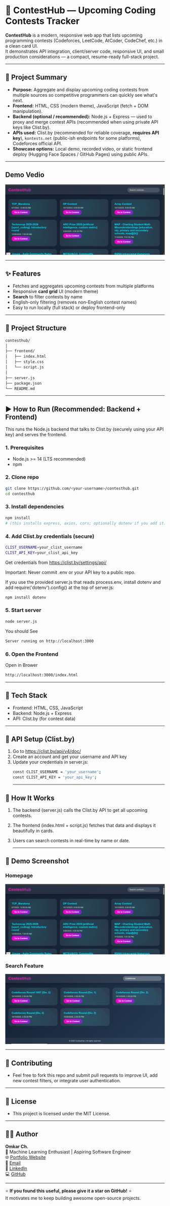 # 🚀 ContestHub — Upcoming Coding Contests Tracker

**ContestHub** is a modern, responsive web app that lists upcoming programming contests (Codeforces, LeetCode, AtCoder, CodeChef, etc.) in a clean card UI.  
It demonstrates API integration, client/server code, responsive UI, and small production considerations — a compact, resume-ready full-stack project.

---

## 🔎 Project Summary

- **Purpose:** Aggregate and display upcoming coding contests from multiple sources so competitive programmers can quickly see what's next.
- **Frontend:** HTML, CSS (modern theme), JavaScript (fetch + DOM manipulation).
- **Backend (optional / recommended):** Node.js + Express — used to proxy and merge contest APIs (recommended when using private API keys like Clist.by).
- **APIs used:** Clist.by (recommended for reliable coverage, **requires API key**), `kontests.net` (public-ish endpoints for some platforms), Codeforces official API.
- **Showcase options:** Local demo, recorded video, or static frontend deploy (Hugging Face Spaces / GitHub Pages) using public APIs.

---
## Demo Vedio
[![Watch Demo](assets/Homepage.png)](https://drive.google.com/file/d/1-YY7nKZnHcdKcEzoM9MWZHlee8l64zBU/view)

---

## ✨ Features

- Fetches and aggregates upcoming contests from multiple platforms
- Responsive **card grid** UI (modern theme)
- **Search** to filter contests by name
- English-only filtering (removes non-English contest names)
- Easy to run locally (full stack) or deploy frontend-only

---

## 📁 Project Structure

```bash
contesthub/
│
├── frontend/
│   ├── index.html
│   ├── style.css
│   └── script.js
│
├── server.js
├── package.json
└── README.md
```

---

## ▶️ How to Run (Recommended: Backend + Frontend)

This runs the Node.js backend that talks to Clist.by (securely using your API key) and serves the frontend.

### 1. Prerequisites

- Node.js >= 14 (LTS recommended)
- npm

### 2. Clone repo

```bash
git clone https://github.com/<your-username>/contesthub.git
cd contesthub
```
###  3. Install dependencies
```bash
npm install
# (this installs express, axios, cors; optionally dotenv if you add it)
```
### 4. Add Clist.by credentials (secure)
```bash
CLIST_USERNAME=your_clist_username
CLIST_API_KEY=your_clist_api_key
```
Get credentials from https://clist.by/settings/api/

Important: Never commit .env or your API key to a public repo.

If you use the provided server.js that reads process.env, install dotenv and add require('dotenv').config() at the top of server.js:
```bash
npm install dotenv

```
### 5. Start server
```bash
node server.js
```
You should See
```bash
Server running on http://localhost:3000

```
### 6. Open the Frontend
Open in Brower
```bash
http://localhost:3000/index.html

```
---
## 🧩 Tech Stack
- Frontend: HTML, CSS, JavaScript
- Backend: Node.js + Express
- API: Clist.by (for contest data)

---
## 🔑 API Setup (Clist.by)
1. Go to https://clist.by/api/v4/doc/
2. Create an account and get your username and API key
3. Update your credentials in server.js:
   ```bash
   const CLIST_USERNAME = 'your_username';
   const CLIST_API_KEY = 'your_api_key';
   ```
   ---
## 🧭 How It Works
1. The backend (server.js) calls the Clist.by API to get all upcoming contests.
2. The frontend (index.html + script.js) fetches that data and displays it beautifully in cards.
3. Users can search contests in real-time by name or date.
   
   ---
   
## 📸 Demo Screenshot
### Homepage
![Homepage](assets/Homepage.png)

### Search Feature
![Search](assets/search.png)


---

 ## 🤝 Contributing
   - Feel free to fork this repo and submit pull requests to improve UI, add new contest filters, or integrate user authentication.
   
---

## 📜 License
   - This project is licensed under the MIT License.
   
---

## 👨‍💻 Author

**Omkar Ch.**  
💼 Machine Learning Enthusiast | Aspiring Software Engineer  
🌐 [Portfolio Website](https://omkar-ai-vision.lovable.app/)  
📧 [Email](mailto:chomkar1872@gmail.com)  
🔗 [LinkedIn](https://www.linkedin.com/in/omkar1872/)  
💻 [GitHub](https://github.com/omkar1872)

---

⭐ **If you found this useful, please give it a star on GitHub!** ⭐  
It motivates me to keep building awesome open-source projects.






  

